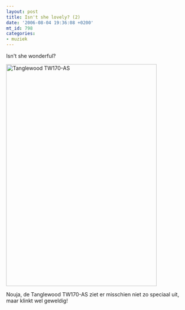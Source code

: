 ```yaml
---
layout: post
title: Isn't she lovely? (2)
date: '2006-08-04 19:36:08 +0200'
mt_id: 798
categories:
- muziek
---
```

Isn't she wonderful?

<a href="http://www.tanglewoodguitars.co.uk/products/stockDetails.asp?cID=437&sID=1747"><img src="{{ site.url }}/images/TW170AS-MED.jpg" width="407" height="600" alt="Tanglewood TW170-AS" /></a>

Nouja, de Tanglewood TW170-AS ziet er misschien niet zo speciaal uit, maar klinkt wel geweldig!
